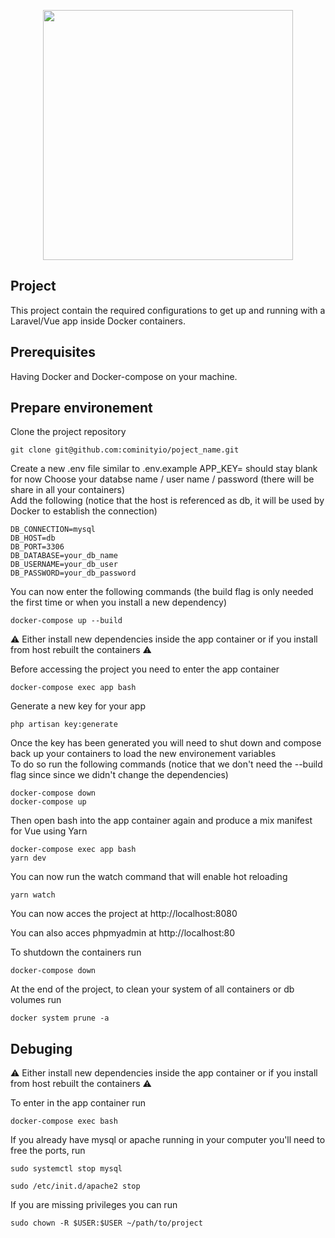 <p align="center"><img src="https://res.cloudinary.com/dtfbvvkyp/image/upload/v1566331377/laravel-logolockup-cmyk-red.svg" width="400"></p>


## Project

This project contain the required configurations to get up and running with a Laravel/Vue app inside Docker containers.

## Prerequisites

Having Docker and Docker-compose on your machine.

## Prepare environement

Clone the project repository
```
git clone git@github.com:cominityio/poject_name.git
```
Create a new .env file similar to .env.example
APP_KEY= should stay blank for now
Choose your databse name / user name / password (there will be share in all your containers)  
Add the following (notice that the host is referenced as db, it will be used by Docker to establish the connection)
```
DB_CONNECTION=mysql
DB_HOST=db
DB_PORT=3306
DB_DATABASE=your_db_name
DB_USERNAME=your_db_user
DB_PASSWORD=your_db_password
```
You can now enter the following commands (the build flag is only needed the first time or when you install a new dependency)
```
docker-compose up --build
```

:warning: Either install new dependencies inside the app container or if you install from host rebuilt the containers :warning:  

Before accessing the project you need to enter the app container
```
docker-compose exec app bash
```
Generate a new key for your app
```
php artisan key:generate
```
Once the key has been generated you will need to shut down and compose back up your containers to load the new environement variables  
To do so run the following commands (notice that we don't need the --build flag since since we didn't change the dependencies)
```
docker-compose down
docker-compose up
```
Then open bash into the app container again and produce a mix manifest for Vue using Yarn
```
docker-compose exec app bash
yarn dev
```
You can now run the watch command that will enable hot reloading
```
yarn watch
```
You can now acces the project at http://localhost:8080  

You can also acces phpmyadmin at http://localhost:80  

To shutdown the containers run
```
docker-compose down
```
At the end of the project, to clean your system of all containers or db volumes run
```
docker system prune -a
```

## Debuging

:warning: Either install new dependencies inside the app container or if you install from host rebuilt the containers :warning:  

To enter in the app container run
```
docker-compose exec bash
```
If you already have mysql or apache running in your computer you'll need to free the ports, run
```
sudo systemctl stop mysql
```
```
sudo /etc/init.d/apache2 stop
```
If you are missing privileges you can run
```
sudo chown -R $USER:$USER ~/path/to/project
```
